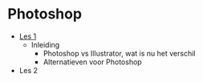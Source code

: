 # Photoshop

- [Les 1](https://github.com/brampauwelyn/photoshop-courses/tree/master/les1)
  - Inleiding
    - Photoshop vs Illustrator, wat is nu het verschil
    - Alternatieven voor Photoshop
- Les 2
